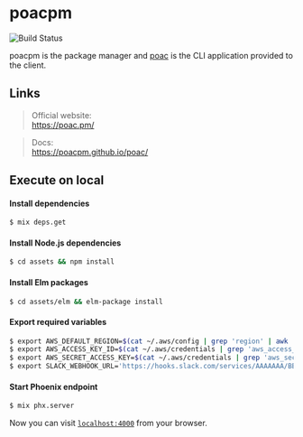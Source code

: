 # poacpm
![Build Status](https://codebuild.ap-northeast-1.amazonaws.com/badges?uuid=eyJlbmNyeXB0ZWREYXRhIjoiUHVPOUZFL1E4a3ltVk44eW1xbTY1WGhRSUNhbzFkRW9Xa2g0bjBDalN1OUhidEJVb0JzS1A1YnBUYnU3QitOSkxVV1d6NDhHVC94UlNDNEEwVGpFNjZFPSIsIml2UGFyYW1ldGVyU3BlYyI6IkpHOXc0L3U2aXp2M0FpN3AiLCJtYXRlcmlhbFNldFNlcmlhbCI6MX0%3D&branch=master)

poacpm is the package manager and [poac](https://github.com/poacpm/poac) is the CLI application provided to the client.


## Links
> Official website:<br>
https://poac.pm/

> Docs:<br>
https://poacpm.github.io/poac/


## Execute on local

#### Install dependencies
```bash
$ mix deps.get
```

#### Install Node.js dependencies
```bash
$ cd assets && npm install
```

#### Install Elm packages
```bash
$ cd assets/elm && elm-package install
```

#### Export required variables
```bash
$ export AWS_DEFAULT_REGION=$(cat ~/.aws/config | grep 'region' | awk '{printf $3}')
$ export AWS_ACCESS_KEY_ID=$(cat ~/.aws/credentials | grep 'aws_access_key_id' | awk '{printf $3}')
$ export AWS_SECRET_ACCESS_KEY=$(cat ~/.aws/credentials | grep 'aws_secret_access_key' | awk '{printf $3}')
$ export SLACK_WEBHOOK_URL='https://hooks.slack.com/services/AAAAAAA/BBBBBBBB/CCCCCCCCCCCCCCCCCCCC'
```

#### Start Phoenix endpoint
```bash
$ mix phx.server
```

Now you can visit [`localhost:4000`](http://localhost:4000) from your browser.
